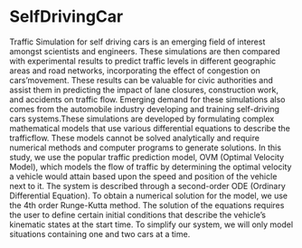# SelfDrivingCar
Traffic Simulation for self driving cars is an emerging field of interest amongst scientists and engineers. These simulations are then compared with experimental results to predict traffic levels in different geographic areas and road networks, incorporating the effect of congestion on cars’movement. These results can be valuable for civic authorities and assist them in predicting the impact of lane closures, construction work, and accidents on traffic flow. Emerging demand for these simulations also comes from the automobile industry developing and training self-driving cars systems.These simulations are developed by formulating complex mathematical models that use various differential equations to describe the trafficflow. These models cannot be solved analytically and require numerical methods and
computer programs to generate solutions. In this study, we use the popular traffic prediction model, OVM (Optimal Velocity Model),
which models the flow of traffic by determining the optimal velocity a vehicle would attain based upon the speed and position of the vehicle next to it. The system is described through a second-order ODE (Ordinary Differential Equation). To obtain a numerical solution for the model, we use the 4th order Runge-Kutta method. The solution of the equations requires the user to define certain initial conditions that describe the vehicle’s kinematic states at the start time. To simplify our system, we will only model situations containing one and two cars at a time.
